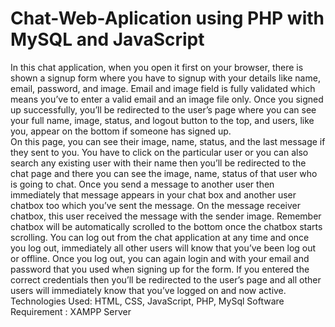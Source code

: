 # Chat-Web-Aplication using PHP with MySQL and JavaScript
In this chat application, when you open it first on your browser, there is shown a signup form where you have to signup with your details like name, email, password, and image. Email and image field is fully validated which means you’ve to enter a valid email and an image file only. Once you signed up successfully, you’ll be redirected to the user’s page where you can see your full name, image, status, and logout button to the top, and users, like you, appear on the bottom if someone has signed up.  
On this page, you can see their image, name, status, and the last message if they sent to you. You have to click on the particular user or you can also search any existing user with their name then you’ll be redirected to the chat page and there you can see the image, name, status of that user who is going to chat. Once you send a message to another user then immediately that message appears in your chat box and another user chatbox too which you’ve sent the message. On the message receiver chatbox, this user received the message with the sender image.
Remember chatbox will be automatically scrolled to the bottom once the chatbox starts scrolling. You can log out from the chat application at any time and once you log out, immediately all other users will know that you’ve been log out or offline. Once you log out, you can again login and with your email and password that you used when signing up for the form. If you entered the correct credentials then you’ll be redirected to the user’s page and all other users will immediately know that you’ve logged on and now active.
Technologies Used:
HTML, CSS, JavaScript, PHP, MySql
Software Requirement : XAMPP Server
